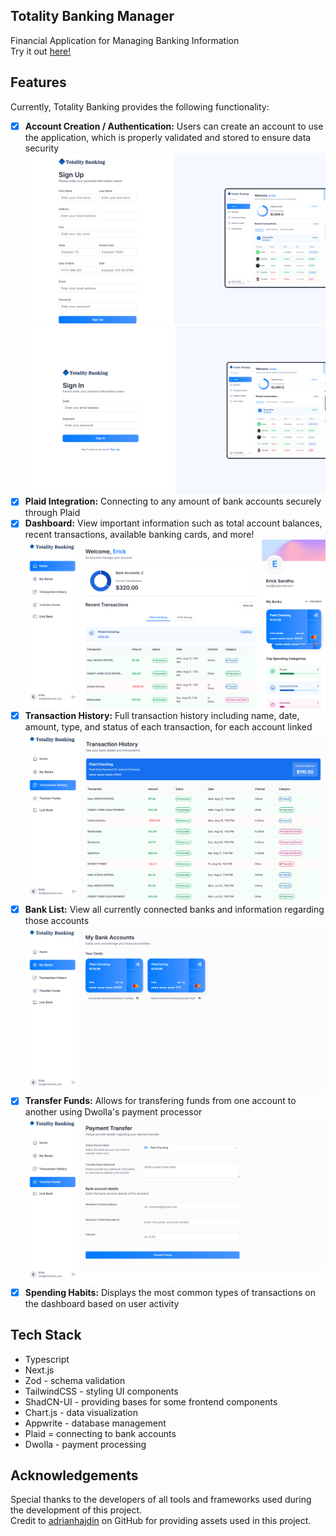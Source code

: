 ## Totality Banking Manager

Financial Application for Managing Banking Information <br/>
Try it out [here!](https://totality-banking-manager.vercel.app/)

## Features

Currently, Totality Banking provides the following functionality:
- [x] **Account Creation / Authentication:** Users can create an account to use the application, which is properly validated and stored to ensure data security <br/>
![Screenshot of sign-up page](/public/screenshots/sign-up.png)
![Screenshot of sign-in page](/public/screenshots/sign-in.png)
- [x] **Plaid Integration:** Connecting to any amount of bank accounts securely through Plaid <br/>
- [x] **Dashboard:** View important information such as total account balances, recent transactions, available banking cards, and more! <br/>
![Screenshot of home screen after signing-in](/public/screenshots/home-screen.png)
- [x] **Transaction History:** Full transaction history including name, date, amount, type, and status of each transaction, for each account linked <br/>
![Screenshot of transactions history page](/public/screenshots/transactions.png)
- [x] **Bank List:** View all currently connected banks and information regarding those accounts <br/>
![Screenshot of banks list](/public/screenshots/banks.png)
- [x] **Transfer Funds:** Allows for transfering funds from one account to another using Dwolla's payment processor <br/>
![Screenshot of transfer funds page](/public/screenshots/transfer-funds.png)
- [x] **Spending Habits:** Displays the most common types of transactions on the dashboard based on user activity

## Tech Stack

- Typescript
- Next.js
- Zod - schema validation
- TailwindCSS - styling UI components
- ShadCN-UI - providing bases for some frontend components
- Chart.js - data visualization
- Appwrite - database management
- Plaid = connecting to bank accounts
- Dwolla - payment processing

## Acknowledgements

Special thanks to the developers of all tools and frameworks used during the development of this project. <br/>
Credit to [adrianhajdin](https://github.com/adrianhajdin) on GitHub for providing assets used in this project.